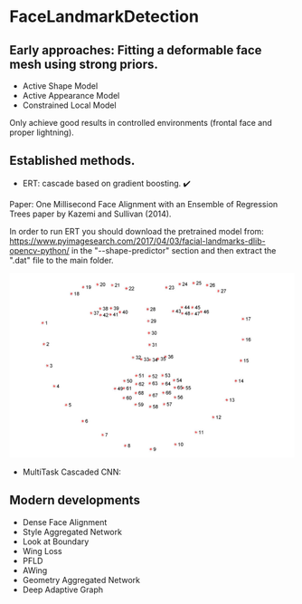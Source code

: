 # FaceLandmarkDetection

## Early approaches: Fitting a deformable face mesh using strong priors.
- Active Shape Model
- Active Appearance Model
- Constrained Local Model

Only achieve good results in controlled environments (frontal face and proper lightning).

## Established methods.
- ERT: cascade based on gradient boosting. :heavy_check_mark:

Paper: One Millisecond Face Alignment with an Ensemble of Regression Trees paper by Kazemi and Sullivan (2014).

In order to run ERT you should download the pretrained model from: https://www.pyimagesearch.com/2017/04/03/facial-landmarks-dlib-opencv-python/ in the "--shape-predictor" section and then extract the ".dat" file to the main folder.

![landmarks](https://github.com/juanelenter/FaceLandmarkDetection/blob/master/images/68landmarks.PNG)

- MultiTask Cascaded CNN: 

## Modern developments
- Dense Face Alignment
- Style Aggregated Network
- Look at Boundary  
- Wing Loss
- PFLD
- AWing
- Geometry Aggregated Network
- Deep Adaptive Graph
